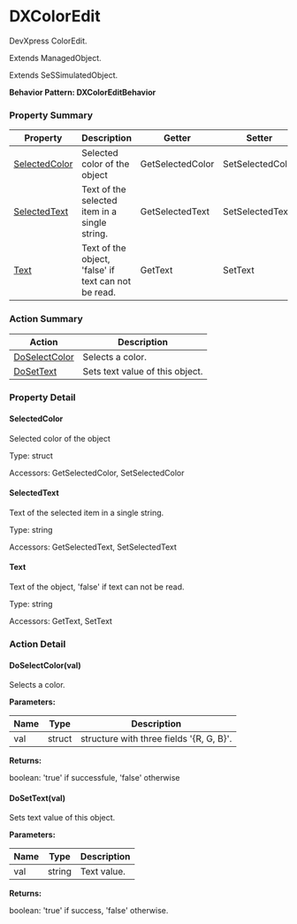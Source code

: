 # DXColorEdit

DevXpress ColorEdit.
 
Extends ManagedObject.

Extends SeSSimulatedObject.





**Behavior Pattern: DXColorEditBehavior**


<!-- ============================== property summary ========================== -->

	

### Property Summary

| **Property** | **Description** | **Getter** | **Setter** |
| ------------ | --------------- | ---------- | ---------- |
| [SelectedColor](#SelectedColor) | Selected color of the object | GetSelectedColor | SetSelectedColor |
| [SelectedText](#SelectedText) | Text of the selected item in a single string. | GetSelectedText | SetSelectedText |
| [Text](#Text) | Text of the object, 'false' if text can not be read. | GetText | SetText |



	
<!-- ============================== action summary ========================== -->



### Action Summary

|  **Action** | **Description** | 
| ----------- | --------------- |
|	[DoSelectColor](#DoSelectColor) | Selects a color. |
|	[DoSetText](#DoSetText) | Sets text value of this object. |




<!-- ============================== property detail ========================== -->
	
### Property Detail
		
<a name="SelectedColor"></a>
#### SelectedColor


Selected color of the object

			
	
			
Type: struct
			
			
Accessors: GetSelectedColor, SetSelectedColor
			
		
<a name="SelectedText"></a>
#### SelectedText


Text of the selected item in a single string.

			
	
			
Type: string
			
			
Accessors: GetSelectedText, SetSelectedText
			
		
<a name="Text"></a>
#### Text


Text of the object, 'false' if text can not be read.

			
	
			
Type: string
			
			
Accessors: GetText, SetText
			
		
	
	
<!-- ============================== action detail ========================== -->
	
### Action Detail
		
<a name="DoSelectColor"></a>    
#### DoSelectColor(val)

Selects a color.


**Parameters:**

|	**Name** | **Type** | **Description** |
| ---------- | -------- | --------------- |
| val | struct |	structure with three fields '{R, G, B}'. |




**Returns:**

boolean: 'true' if successfule, 'false' otherwise




<a name="DoSetText"></a>    
#### DoSetText(val)

Sets text value of this object.


**Parameters:**

|	**Name** | **Type** | **Description** |
| ---------- | -------- | --------------- |
| val | string |	Text value. |




**Returns:**

boolean: 'true' if success, 'false' otherwise.




	

